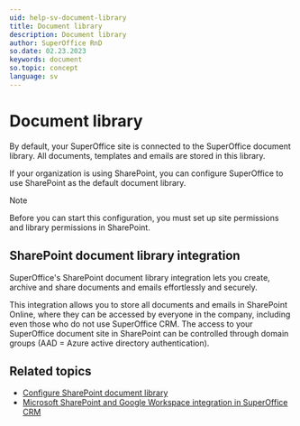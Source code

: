 ```yaml
---
uid: help-sv-document-library
title: Document library
description: Document library
author: SuperOffice RnD
so.date: 02.23.2023
keywords: document
so.topic: concept
language: sv
---
```


# Document library

By default, your SuperOffice site is connected to the SuperOffice document library. All documents, templates and emails are stored in this library.

If your organization is using SharePoint, you can configure SuperOffice to use SharePoint as the default document library.

> [!NOTE]
> Before you can start this configuration, you must set up site permissions and library permissions in SharePoint.

## SharePoint document library integration

SuperOffice's SharePoint document library integration lets you create, archive and share documents and emails effortlessly and securely.

This integration allows you to store all documents and emails in SharePoint Online, where they can be accessed by everyone in the company, including even those who do not use SuperOffice CRM. The access to your SuperOffice document site in SharePoint can be controlled through domain groups (AAD = Azure active directory authentication).

## Related topics

* [Configure SharePoint document library][1]
* [Microsoft SharePoint and Google Workspace integration in SuperOffice CRM][2]

<!-- Referenced links -->
[1]: change-to-sharepoint.md
[2]: ../../../../document/cloud/overview.md

<!-- Referenced images -->

